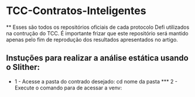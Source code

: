 # TCC-Contratos-Inteligentes
** Esses são todos os repositórios oficiais de cada protocolo Defi utilizados na contrução do TCC. É importante frizar que este repositório será mantido apenas pelo fim de reprodução dos resultados apresentados no artigo.

## Instuções para realizar a análise estática usando o Slither:
* 1 - Acesse a pasta do contrado desejado: cd nome da pasta
*** 2 - Execute o comando para de acessar a venv: 
